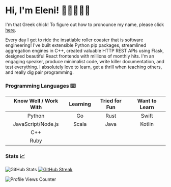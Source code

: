 # Hi, I'm Eleni! 👋🏼👩🏻‍💻

I'm that Greek chick! To figure out how to pronounce my name, please click
[here].

Every day I get to ride the insatiable roller coaster that is software
engineering! I've built extensible Python pip packages, streamlined aggregation
engines in C++, created valuable HTTP REST APIs using Flask, designed beautiful
React frontends with millions of monthly hits. I'm an engaging speaker, produce
minimalist code, write killer documentation, and test everything. I absolutely
love to learn, get a thrill when teaching others, and really dig pair
programming.

### Programming Languages ⌨️

| Know Well / Work With | Learning | Tried for Fun | Want to Learn |
|:---------------------:|:--------:|:-------------:|:-------------:|
|        Python         |    Go    |     Rust      |     Swift     |
|  JavaScript/Node.js   |  Scala   |     Java      |    Kotlin     |
|          C++          |          |               |               |
|         Ruby          |          |               |               |

<!-- <img align="left" width="150" height="190" alt="MyOctocat" src="https://user-images.githubusercontent.com/13057589/135778322-81079199-4ad9-4c62-b11f-5c193a42454c.png" /> -->

### Stats 📈

![GitHub Stats] [![GitHub Streak]][streak stats]

![Profile Views Counter]

[here]: https://www.youtube.com/watch?v=45zN5WnKEgo
[github stats]:
  https://github-readme-stats.vercel.app/api?username=datgreekchick&count_private=true&theme=algolia&show_icons=true
[github streak]:
  https://github-readme-streak-stats.herokuapp.com?user=DatGreekChick&theme=algolia&date_format=j%20M%5B%20Y%5D
[streak stats]: https://git.io/streak-stats
[profile views counter]:
  https://komarev.com/ghpvc/?username=DatGreekChick&color=blue

